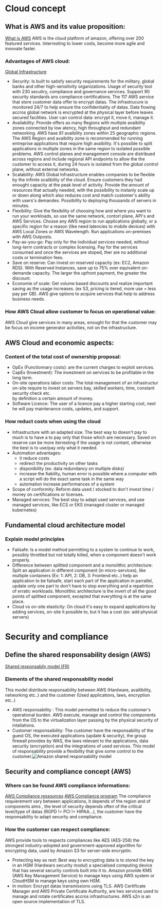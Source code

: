 # Cloud concept
## What is AWS and its value proposition:
[What is AWS](https://aws.amazon.com/what-is-aws/)
AWS is the cloud platform of amazon, offering over 200 featured services. Interresting to lower costs, become more agile and innovate faster.
### Advantages of AWS cloud:
[Global Infrastructure](https://aws.amazon.com/about-aws/global-infrastructure/?pg=WIAWS-N&tile=learn_more)
- Security:
Is built to satisfy security requirements for the military, global banks and other high-sensitivity organizations. Usage of security tool with 230 secutiry, compliance and governance services. Support 90 security standards ans compliance certifications. The 117 AWS service that store customer data offer to encrypt datas. The infrastrucure is monitored 24/7 to help ensure the confidentiality of datas. Data flowing accros global network is encrypted at the physical layer before leaves secured facilities. User can control data: encrypt it, move it, manage it.
- Availability:
Provide offers as many Regions with multiple avaibility zones connected by low atency, high throughput and redundant networking. AWS hase 81 avaibility zones within 25 geographic regions. The AWS Region and avaibility zone is recommended for running entreprise applications that require high avaibility. It's possible to split applications in multiple zones in the same region to isolated possible problems. AWS control planes and management console are distribued across regions and include regional API endpoints to allow the the customer to access it, during 24 hours is isolated from the global control plane, without external networks.
- Scalability:
AWS Global Infrastructure enables companies to be flexible by the infinite scalibility of the cloud. Ensure customers they had enought capacity at the peak level of activity. Provide the amount of resources that actually needed, with the possibility to instanly scale up or down along which also reduces cost and match customer's ability with users's demandes. Possibility to deploying thousands of servers in minutes.
- Flexibility:
Give the flexibility of choosing how and where you want to run your workloads, so use the same network, contorl plane, API's and AWS Services. Chosse any AWS region to run applications globally, or a specific region for a reason (like need latencies to mobile devices) with AWS Local Zones or AWS Wavelength. Run applications on-premises with AWS Outposts.
- Pay-as-you-go:
Pay only for the individual services needed, without long-term contracts or complex licensing. Pay for the services consumed and once the services are stoped, ther are no additional costs or termination fees. 
- Save on reserve:
Can invest on reserved capacity (ex: EC2, Amazon RDS). With Reserved Instances, save up to 75% over equivalent on-demande capacity. The larger the upfront payment, the greater the discount.
- Economie of scale:
Get volume based discounts and realize important saving as the usage increases. 
(ex S3, pricing is tiered, more use = less pay per GB). AWS give options to acquire services that help to address business needs.
### How AWS Cloud allow customer to focus on operational value:
AWS Cloud give services in many areas, enought for that the customer may be focus on income generator activities, not on the infrastructure.
## AWS Cloud and economic aspects:
### Content of the total cost of ownership proposal:
- OpEx (Functionnary costs): are the current charges to exploit services.
- CapEx (Investment): The investment on services to be profitable in the long term.
- On-site operations labor costs: The total management of an infrastructur on-site require to invest on servers bay, skilled workers, time, constant security check etc.     
by definition a certain amount of money.
- Software Licence: The user of a licence pay a higher starting cost, next he will pay maintenance costs, updates, and support.
### How reduct costs when using the cloud
- Infrastructure with an adapted size: The best way to doesn't pay to much is to have a to pay only that those which are necessary. Saved on reserve can be more iterresting if the usage is not contant, otherwise the best is to use/pay only what it needed.
- Automation advantages:
	- it reduce costs
	- redirect the productivity on other tasks
	- disponibility (ex: data redundancy on multiple disks)
	- increase the fiability, human error is possible where a computer with a script will do the exact same task in the same way
	- automation increase performances of a system
- Scope of conformity: Reform data used / stocked to don't invest time / money on certifications or licenses. 
-  Managed services: The best stay to adapt used services, and use managed services, like ECS or EKS (managed cluster or managed kubernetes)
## Fundamental cloud architecture model 
### Explain model principles
- Failsafe: Is a model method permitting to a system to continue to work, possibly throttled but not totally killed, when a component doesn't work properly.
- Difference between splitted component and a monolithic architecture: Split an application in different component (in micro-services), like multiple containers (Ex: 1: API, 2: DB, 3: Frontend etc..) help an application to be failsafe, start each part of the application in parrallel, update only one part to don't have to stop everything and a repatirtion of erratic workloads. Monolithic architecture is the invert of all the good points of splitted component, excepted that everything is at the same place.
- Cloud vs on-site elasticity: On cloud it's easy to expand applications by adding services, on-site it possible to, but it has a cost (ex: add physical servers) 
# Security and compliance
## Define the shared responsability design (AWS)
[Shared responsabily model (FR)](https://aws.amazon.com/fr/compliance/shared-responsibility-model/)
### Elements of the shared responsability model
This model distribute responsability between AWS (Hardware, availibility, networking etc..) and the customer (Used applications, laws, encryption etc..)
- AWS responsability : This model permetted to reduce the customer's operational burden. AWS execute, manage and control the components from the OS to the virtualization layer passing by the physical security of intallations.
-  Customer responsaibility: The customer have the responsability of the guest OS, the executed applications (update & security), the group firewall provides by WAS, the laws relevant to the applications, data security (encryption) and the integrations of used services. This model of responsability provide a flexibility that give some control to the customer.![Amazon shared responsability model](https://d1.awsstatic.com/security-center/Shared_Responsibility_Model_V2.59d1eccec334b366627e9295b304202faf7b899b.jpg)
## Security and compliance concept (AWS)
### Where can be found AWS compliance informations:
[AWS Compliance ressources](https://aws.amazon.com/compliance/resources/)
[AWS Compliance program](https://aws.amazon.com/compliance/programs/)
The compliance requierement vary between applications, it depends of the region and of components aims , the level of security depends often of the critical level/type of datas (RGPD != PCI != HIPAA...), the customer have the responsability to adapt security and compliance. 
### How the customer can respect compliance:
AWS provide tools to respects compliances like AES (AES-256) the strongest industry-adopted and government-approved algorithm for encrypting data, used by Amazon S3 for server-side encryptin.
- Protecting key as rest: Best way to encrypting data is to stored the key in an HSM (Hardwars security modul) a specialised computing device that has several security controls built into it to. Amazon provide KMS (AWS Key Management Service) to manage keys using AWS system or CloudHSM to manage keys using own HSM.
- In motion: Encrypt datas transmissions using TLS. AWS Certificate Manager and AWS Private Certificate Authority, are two services used to manage and rotate certificates accros infrastructures. AWS s2n is an open source implementation of TLS.
